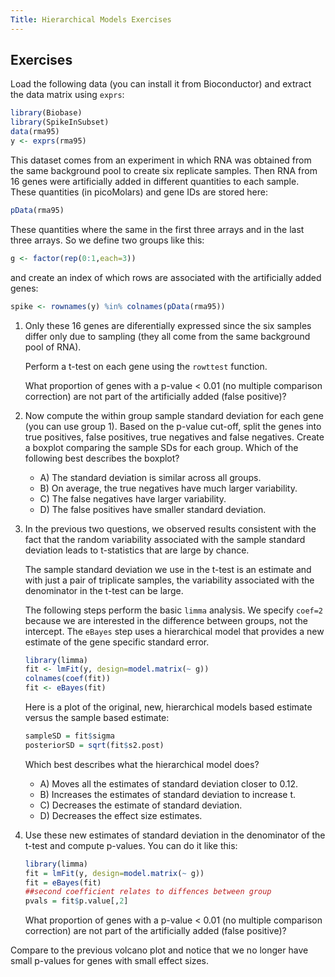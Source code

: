 ```yaml
---
Title: Hierarchical Models Exercises
---
```


## Exercises


Load the following data (you can install it from Bioconductor) and extract the data matrix using `exprs`:


```r
library(Biobase)
library(SpikeInSubset)
data(rma95)
y <- exprs(rma95)
```

This dataset comes from an experiment in which RNA was obtained from the same background pool to create six replicate samples. Then RNA from 16 genes were artificially added in different quantities to each sample. These quantities (in picoMolars) and gene IDs are stored here:


```r
pData(rma95)
```


These quantities where the same in the first three arrays and in the last three arrays. So we define two groups like this:


```r
g <- factor(rep(0:1,each=3))
```

and create an index of which rows are associated with the artificially added genes:


```r
spike <- rownames(y) %in% colnames(pData(rma95))
```

1. Only these 16 genes are diferentially expressed since the six samples differ only due to sampling (they all come from the same background pool of RNA). 

    Perform a t-test on each gene using the `rowttest` function. 

    What proportion of genes with a p-value < 0.01 (no multiple comparison correction) are not part of the artificially added (false positive)?


2. Now compute the within group sample standard deviation for each gene (you can use group 1). Based on the p-value cut-off, split the genes into true positives, false positives, true negatives and false negatives. Create a boxplot comparing the sample SDs for each group. Which of the following best describes the boxplot? 
    - A) The standard deviation is similar across all groups.
    - B) On average, the true negatives have much larger variability.
    - C) The false negatives have larger variability.
    - D) The false positives have smaller standard deviation.




3. In the previous two questions, we observed results consistent with the fact that the random variability associated with the sample standard deviation leads to t-statistics that are large by chance.

    The sample standard deviation we use in the t-test is an estimate and with just a pair of triplicate samples, the variability associated with the denominator in the t-test can be large.

    The following steps perform the basic `limma` analysis. We specify `coef=2` because we are interested in the difference between groups, not the intercept. The `eBayes` step uses a hierarchical model that provides a new estimate of the gene specific standard error.

    
    ```r
    library(limma)
    fit <- lmFit(y, design=model.matrix(~ g))
    colnames(coef(fit))
    fit <- eBayes(fit)
    ```

    Here is a plot of the original, new, hierarchical models based estimate versus the sample based estimate:

    
    ```r
    sampleSD = fit$sigma
    posteriorSD = sqrt(fit$s2.post)
    ```


    Which best describes what the hierarchical model does?
    
    - A) Moves all the estimates of standard deviation closer to 0.12.
    - B) Increases the estimates of standard deviation to increase t.
    - C) Decreases the estimate of standard deviation.
    - D) Decreases the effect size estimates.




4. Use these new estimates of standard deviation in the denominator of the t-test and compute p-values. You can do it like this:

    
    ```r
    library(limma)
    fit = lmFit(y, design=model.matrix(~ g))
    fit = eBayes(fit)
    ##second coefficient relates to diffences between group
    pvals = fit$p.value[,2] 
    ```

    What proportion of genes with a p-value < 0.01 (no multiple comparison correction) are not part of the artificially added (false positive)?


Compare to the previous volcano plot and notice that we no longer have small p-values for genes with small effect sizes. 
